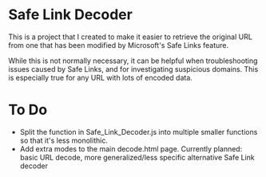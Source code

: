 # Safe Link Decoder
This is a project that I created to make it easier to retrieve the original URL from one that has been modified by Microsoft's Safe Links feature.

While this is not normally necessary, it can be helpful when troubleshooting issues caused by Safe Links, and for investigating suspicious domains. This is especially true for any URL with lots of encoded data.

# To Do
- Split the function in Safe_Link_Decoder.js into multiple smaller functions so that it's less monolithic.
- Add extra modes to the main decode.html page. Currently planned: basic URL decode, more generalized/less specific alternative Safe Link decoder
